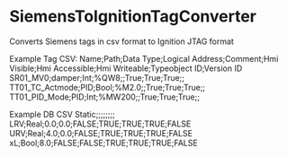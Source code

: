 # SiemensToIgnitionTagConverter
Converts Siemens tags in csv format to Ignition JTAG format

Example Tag CSV:
Name;Path;Data Type;Logical Address;Comment;Hmi Visible;Hmi Accessible;Hmi Writeable;Typeobject ID;Version ID
SR01_MV0;damper;Int;%QW8;;True;True;True;;
TT01_TC_Actmode;PID;Bool;%M2.0;;True;True;True;;
TT01_PID_Mode;PID;Int;%MW200;;True;True;True;;


Example DB CSV
Static;;;;;;;;
LRV;Real;0.0;0.0;FALSE;TRUE;TRUE;TRUE;FALSE
URV;Real;4.0;0.0;FALSE;TRUE;TRUE;TRUE;FALSE
xL;Bool;8.0;FALSE;FALSE;TRUE;TRUE;TRUE;FALSE
